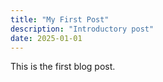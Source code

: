 ```yaml
---
title: "My First Post"
description: "Introductory post"
date: 2025-01-01
---
```


This is the first blog post.
